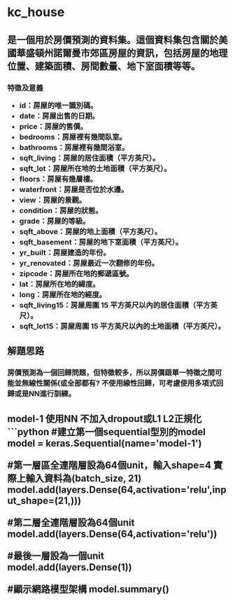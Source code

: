 <h1>kc_house  
<h2>是一個用於房價預測的資料集。這個資料集包含關於美國華盛頓州諾爾曼市郊區房屋的資訊，包括房屋的地理位置、建築面積、房間數量、地下室面積等等。  
  
<h3>特徵及意義   


* id：房屋的唯一識別碼。  
* date：房屋出售的日期。  
* price：房屋的售價。  
* bedrooms：房屋裡有幾間臥室。  
* bathrooms：房屋裡有幾間浴室。  
* sqft_living：房屋的居住面積（平方英尺）。  
* sqft_lot：房屋所在地的土地面積（平方英尺）。  
* floors：房屋有幾層樓。  
* waterfront：房屋是否位於水邊。  
* view：房屋的景觀。  
* condition：房屋的狀態。  
* grade：房屋的等級。  
* sqft_above：房屋的地上面積（平方英尺）。  
* sqft_basement：房屋的地下室面積（平方英尺）。  
* yr_built：房屋建造的年份。  
* yr_renovated：房屋最近一次翻修的年份。  
* zipcode：房屋所在地的郵遞區號。  
* lat：房屋所在地的緯度。  
* long：房屋所在地的經度。 
* sqft_living15：房屋周圍 15 平方英尺以內的居住面積（平方英尺）。 
* sqft_lot15：房屋周圍 15 平方英尺以內的土地面積（平方英尺）。  

<h2>解題思路  
<h3>房價預測為一個回歸問題，但特徵較多，所以房價跟單一特徵之間可能並無線性關係(或全部都有?  
不使用線性回歸，可考慮使用多項式回歸或是NN進行訓練。

<h2>model-1 使用NN 不加入dropout或L1 L2正規化  
```python
#建立第一個sequential型別的model
model = keras.Sequential(name='model-1')

#第一層區全連階層設為64個unit，輸入shape=4 實際上輸入資料為(batch_size, 21)
model.add(layers.Dense(64,activation='relu',input_shape=(21,)))

#第二層全連階層設為64個unit
model.add(layers.Dense(64,activation='relu'))

#最後一層設為一個unit
model.add(layers.Dense(1))

#顯示網路模型架構
model.summary()
```
